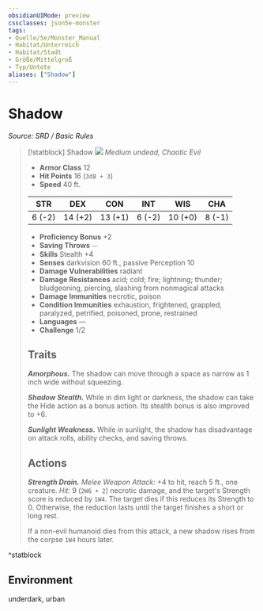 ```yaml
---
obsidianUIMode: preview
cssclasses: json5e-monster
tags:
- Quelle/5e/Monster_Manual
- Habitat/Unterreich
- Habitat/Stadt
- Größe/Mittelgroß
- Typ/Untote
aliases: ["Shadow"]
---
```

# Shadow
*Source: SRD / Basic Rules*  

> [!statblock] Shadow
> ![](compendium/bestiary/undead/token/shadow.png#token)
> *Medium undead, Chaotic Evil*
> 
> - **Armor Class** 12 
> - **Hit Points** 16 (`3d8 + 3`)
> - **Speed** 40 ft.
> 
> |STR|DEX|CON|INT|WIS|CHA|
> |:---:|:---:|:---:|:---:|:---:|:---:|
> | 6 (-2)|14 (+2)|13 (+1)| 6 (-2)|10 (+0)| 8 (-1)|
> 
> - **Proficiency Bonus** +2
> - **Saving Throws** ⏤
> - **Skills** Stealth +4
> - **Senses** darkvision 60 ft., passive Perception 10
> - **Damage Vulnerabilities** radiant
> - **Damage Resistances** acid; cold; fire; lightning; thunder; bludgeoning, piercing, slashing from nonmagical attacks
> - **Damage Immunities** necrotic, poison
> - **Condition Immunities** exhaustion, frightened, grappled, paralyzed, petrified, poisoned, prone, restrained
> - **Languages** —
> - **Challenge** 1/2
> 
> ## Traits
> 
> ***Amorphous.*** The shadow can move through a space as narrow as 1 inch wide without squeezing.
> 
> ***Shadow Stealth.*** While in dim light or darkness, the shadow can take the Hide action as a bonus action. Its stealth bonus is also improved to +6.
> 
> ***Sunlight Weakness.*** While in sunlight, the shadow has disadvantage on attack rolls, ability checks, and saving throws.
> 
> ## Actions
> 
> ***Strength Drain.*** *Melee Weapon Attack:* +4 to hit, reach 5 ft., one creature. *Hit:* 9 (`2W6 + 2`) necrotic damage, and the target's Strength score is reduced by `1W4`. The target dies if this reduces its Strength to 0. Otherwise, the reduction lasts until the target finishes a short or long rest.
> 
> If a non-evil humanoid dies from this attack, a new shadow rises from the corpse `1W4` hours later.

^statblock

## Environment

underdark, urban